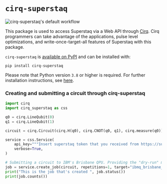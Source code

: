 # `cirq-superstaq`

![cirq-superstaq's default workflow](https://github.com/Infleqtion/client-superstaq/actions/workflows/ci.yml/badge.svg)

This package is used to access Superstaq via a Web API through [Cirq](https://github.com/quantumlib/Cirq).
Cirq programmers can take advantage of the applications, pulse level optimizations, and write-once-target-all
features of Superstaq with this package.

`cirq-superstaq` is [available on PyPI](https://pypi.org/project/cirq-superstaq) and can be installed with:

```
pip install cirq-superstaq
```

Please note that Python version `3.8` or higher is required. For further installation instructions, see [here](https://github.com/Infleqtion/client-superstaq#readme).

### Creating and submitting a circuit through cirq-superstaq
```python
import cirq
import cirq_superstaq as css

q0 = cirq.LineQubit(0)
q1 = cirq.LineQubit(1)

circuit = cirq.Circuit(cirq.H(q0), cirq.CNOT(q0, q1), cirq.measure(q0))

service = css.Service(
    api_key="""Insert superstaq token that you received from https://superstaq.infleqtion.com""",
    verbose=True,
)

# Submitting a circuit to IBM's Brisbane QPU. Providing the "dry-run" method parameter instructs Superstaq to simulate the circuit, and is available to free trial users.
job = service.create_job(circuit, repetitions=1, target="ibmq_brisbane_qpu", method="dry-run")
print("This is the job that's created ", job.status())
print(job.counts())
```
